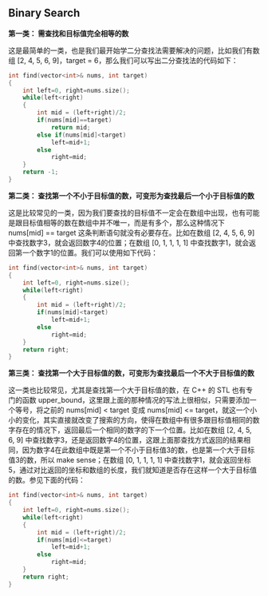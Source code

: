 ## Binary Search

**第一类： 需查找和目标值完全相等的数**

这是最简单的一类，也是我们最开始学二分查找法需要解决的问题，比如我们有数组 [2, 4, 5, 6, 9]，target = 6，那么我们可以写出二分查找法的代码如下：

```c++
int find(vector<int>& nums, int target)
{
    int left=0, right=nums.size();
    while(left<right)
    {
        int mid = (left+right)/2;
        if(nums[mid]==target)
            return mid;
        else if(nums[mid]<target)
            left=mid+1;
        else
            right=mid;
    }
    return -1;
}
```

**第二类： 查找第一个不小于目标值的数，可变形为查找最后一个小于目标值的数**

这是比较常见的一类，因为我们要查找的目标值不一定会在数组中出现，也有可能是跟目标值相等的数在数组中并不唯一，而是有多个，那么这种情况下 nums[mid] == target 这条判断语句就没有必要存在。比如在数组 [2, 4, 5, 6, 9] 中查找数字3，就会返回数字4的位置；在数组 [0, 1, 1, 1, 1] 中查找数字1，就会返回第一个数字1的位置。我们可以使用如下代码：

```c++
int find(vector<int>& nums, int target)
{
    int left=0, right=nums.size();
    while(left<right)
    {
        int mid = (left+right)/2;
        if(nums[mid]<target)
            left=mid+1;
        else
            right=mid;
    }
    return right;
}
```

**第三类： 查找第一个大于目标值的数，可变形为查找最后一个不大于目标值的数**

这一类也比较常见，尤其是查找第一个大于目标值的数，在 C++ 的 STL 也有专门的函数 upper_bound，这里跟上面的那种情况的写法上很相似，只需要添加一个等号，将之前的 nums[mid] < target 变成 nums[mid] <= target，就这一个小小的变化，其实直接就改变了搜索的方向，使得在数组中有很多跟目标值相同的数字存在的情况下，返回最后一个相同的数字的下一个位置。比如在数组 [2, 4, 5, 6, 9] 中查找数字3，还是返回数字4的位置，这跟上面那查找方式返回的结果相同，因为数字4在此数组中既是第一个不小于目标值3的数，也是第一个大于目标值3的数，所以 make sense；在数组 [0, 1, 1, 1, 1] 中查找数字1，就会返回坐标5，通过对比返回的坐标和数组的长度，我们就知道是否存在这样一个大于目标值的数。参见下面的代码：



```c++
int find(vector<int>& nums, int target)
{
    int left=0, right=nums.size();
    while(left<right)
    {
        int mid = (left+right)/2;
        if(nums[mid]<=target)
            left=mid+1;
        else
            right=mid;
    }
    return right;
}
```

